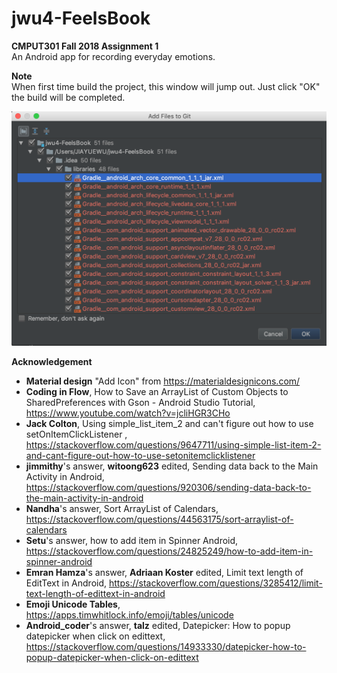 # jwu4-FeelsBook
**CMPUT301 Fall 2018 Assignment 1**<br/>
An Android app for recording everyday emotions.

**Note**<br/>
When first time build the project, this window will jump out. Just click "OK" the build will be completed.

![screenshot](/doc/build_add_files_to_git.png)

**Acknowledgement**<br/>
- **Material design** "Add Icon" from https://materialdesignicons.com/
- **Coding in Flow**, How to Save an ArrayList of Custom Objects to SharedPreferences with Gson - Android Studio Tutorial,       https://www.youtube.com/watch?v=jcliHGR3CHo
- **Jack Colton**, Using simple_list_item_2 and can't figure out how to use setOnItemClickListener
, https://stackoverflow.com/questions/9647711/using-simple-list-item-2-and-cant-figure-out-how-to-use-setonitemclicklistener
- **jimmithy**'s answer, **witoong623** edited, Sending data back to the Main Activity in Android, https://stackoverflow.com/questions/920306/sending-data-back-to-the-main-activity-in-android
- **Nandha**'s answer, Sort ArrayList of Calendars, https://stackoverflow.com/questions/44563175/sort-arraylist-of-calendars
- **Setu**'s answer, how to add item in Spinner Android, https://stackoverflow.com/questions/24825249/how-to-add-item-in-spinner-android
- **Emran Hamza**'s answer, **Adriaan Koster** edited, Limit text length of EditText in Android, https://stackoverflow.com/questions/3285412/limit-text-length-of-edittext-in-android
- **Emoji Unicode Tables**, https://apps.timwhitlock.info/emoji/tables/unicode
- **Android_coder**'s answer, **talz** edited, Datepicker: How to popup datepicker when click on edittext, https://stackoverflow.com/questions/14933330/datepicker-how-to-popup-datepicker-when-click-on-edittext

                
        
